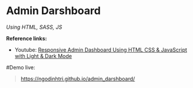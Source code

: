 # Admin Darshboard

_Using HTML, SASS, JS_

**Reference links:**

* Youtube: [Responsive Admin Dashboard Using HTML CSS & JavaScript with Light & Dark Mode](https://www.youtube.com/watch?v=BOF79TAIkYQ&t=3956s)

#Demo live:
>https://ngodinhtri.github.io/admin_darshboard/
